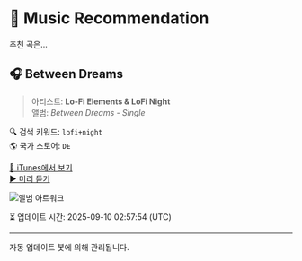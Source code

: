 
# 🎵 Music Recommendation

추천 곡은...

## 🎧 Between Dreams  
> 아티스트: **Lo-Fi Elements & LoFi Night**  
> 앨범: _Between Dreams - Single_  

🔍 검색 키워드: `lofi+night`  
🌎 국가 스토어: `DE`

[🔗 iTunes에서 보기](https://music.apple.com/de/album/between-dreams/1819750785?i=1819750787&uo=4)  
[▶️ 미리 듣기](https://audio-ssl.itunes.apple.com/itunes-assets/AudioPreview221/v4/37/be/0d/37be0d43-de3a-0f2e-4068-a85f0c21c71a/mzaf_1235200284179594592.plus.aac.p.m4a)

![앨범 아트워크](https://is1-ssl.mzstatic.com/image/thumb/Music221/v4/fd/9a/3f/fd9a3f20-de0b-9284-aa47-a52eec455d9e/cover.jpg/100x100bb.jpg)

⏳ 업데이트 시간: 2025-09-10 02:57:54 (UTC)

---
자동 업데이트 봇에 의해 관리됩니다.
